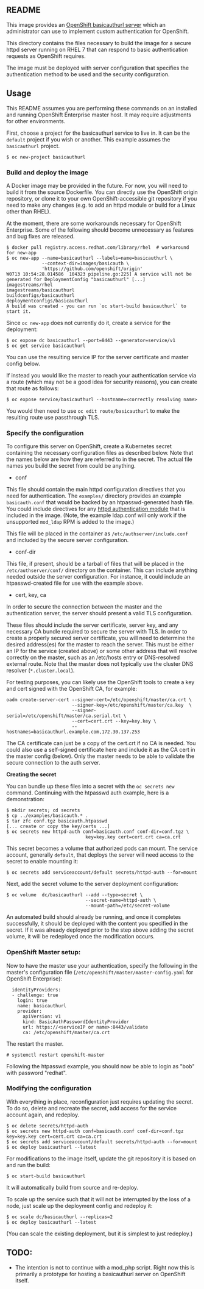 ## README
This image provides an [OpenShift basicauthurl
server](http://docs.openshift.org/latest/architecture/authentication.html#BasicAuthPasswordIdentityProvider)
which an administrator can use to implement custom authentication for
OpenShift.

This directory contains the files necessary to build the image for
a secure httpd server running on RHEL 7 that can respond to basic
authentication requests as OpenShift requires.

The image must be deployed with server configuration that specifies the
authentication method to be used and the security configuration.

## Usage

This README assumes you are performing these commands on an installed
and running OpenShift Enterprise master host.  It may require adjustments
for other environments.

First, choose a project for the basicauthurl service to live in. It can
be the `default` project if you wish or another. This example assumes the
`basicauthurl` project.

    $ oc new-project basicauthurl

### Build and deploy the image

A Docker image may be provided in the future. For now, you will need to
build it from the source Dockerfile. You can directly use the OpenShift
origin repository, or clone it to your own OpenShift-accessible git
repository if you need to make any changes (e.g. to add an httpd module
or build for a Linux other than RHEL).

At the moment, there are some workarounds necessary for OpenShift
Enterprise. Some of the following should become unnecessary as features
and bug fixes are released.

    $ docker pull registry.access.redhat.com/library/rhel  # workaround for new-app
    $ oc new-app --name=basicauthurl --labels=name=basicauthurl \
                 --context-dir=images/basicauth \
                 'https://github.com/openshift/origin'
    W0713 10:54:28.014586  104323 pipeline.go:225] A service will not be generated for DeploymentConfig "basicauthurl" [...]
    imagestreams/rhel
    imagestreams/basicauthurl
    buildconfigs/basicauthurl
    deploymentconfigs/basicauthurl
    A build was created - you can run `oc start-build basicauthurl` to start it.

Since `oc new-app` does not currently do it, create a service for the deployment:

    $ oc expose dc basicauthurl --port=8443 --generator=service/v1
    $ oc get service basicauthurl

You can use the resulting service IP for the server certificate and
master config below.

If instead you would like the master to reach your authentication service
via a route (which may not be a good idea for security reasons), you
can create that route as follows:

    $ oc expose service/basicauthurl --hostname=<correctly resolving name>

You would then need to use `oc edit route/basicauthurl` to make the
resulting route use passthrough TLS.

### Specify the configuration

To configure this server on OpenShift, create a Kubernetes secret
containing the necessary configuration files as described below. Note
that the names below are how they are referred to in the secret. The
actual file names you build the secret from could be anything.

* conf

This file should contain the main httpd configuration directives that
you need for authentication. The `examples/` directory provides an
example `basicauth.conf` that would be backed by an htpasswd-generated
hash file. You could include directives for any [httpd authentication
module](http://httpd.apache.org/docs/2.4/howto/auth.html) that is
included in the image. (Note, the example ldap.conf will only work if
the unsupported `mod_ldap` RPM is added to the image.)

This file will be placed in the container as `/etc/authserver/include.conf`
and included by the secure server configuration.

* conf-dir

This file, if present, should be a tarball of files that will be placed
in the `/etc/authserver/conf/` directory on the container. This can include
anything needed outside the server configuration. For instance, it could
include an htpasswd-created file for use with the example above.

* cert, key, ca

In order to secure the connection between the master and the authentication
server, the server should present a valid TLS configuration.

These files should include the server certificate, server key, and any
necessary CA bundle required to secure the server with TLS.  In order to
create a properly secured server certificate, you will need to determine
the desired address(es) for the master to reach the server. This must
be either an IP for the service (created above) or some other address
that will resolve correctly on the master, such as an /etc/hosts entry
or DNS-resolved external route. Note that the master does not typically
use the cluster DNS resolver (`*.cluster.local`).

For testing purposes, you can likely use the OpenShift tools to create
a key and cert signed with the OpenShift CA, for example:

    oadm create-server-cert --signer-cert=/etc/openshift/master/ca.crt \
                            --signer-key=/etc/openshift/master/ca.key  \
                            --signer-serial=/etc/openshift/master/ca.serial.txt \
                            --cert=cert.crt --key=key.key \
                            --hostnames=basicauthurl.example.com,172.30.137.253

The CA certificate can just be a copy of the cert.crt if no CA is
needed. You could also use a self-signed certificate here and include
it as the CA cert in the master config (below). Only the master needs
to be able to validate the secure connection to the auth server.

**Creating the secret**

You can bundle up these files into a secret with the `oc secrets
new` command. Continuing with the htpasswd auth example, here is a
demonstration:

    $ mkdir secrets; cd secrets
    $ cp ../examples/basicauth.* .
    $ tar zfc conf.tgz basicauth.htpasswd
    [... create or copy the key/certs ...]
    $ oc secrets new httpd-auth conf=basicauth.conf conf-dir=conf.tgz \
                                 key=key.key cert=cert.crt ca=ca.crt

This secret becomes a volume that authorized pods can mount. The service
account, generally `default`, that deploys the server will need access to
the secret to enable mounting it:

    $ oc secrets add serviceaccount/default secrets/httpd-auth --for=mount

Next, add the secret volume to the server deployment configuration:

    $ oc volume  dc/basicauthurl --add --type=secret \
                                 --secret-name=httpd-auth \
                                 --mount-path=/etc/secret-volume

An automated build should already be running, and once it completes
successfully, it should be deployed with the content you specified in
the secret. If it was already deployed prior to the step above adding
the secret volume, it will be redeployed once the modification occurs.

### OpenShift Master setup:

Now to have the master use your authentication, specify
the following in the master's configuration file
(`/etc/openshift/master/master-config.yaml` for OpenShift Enterprise):

~~~
  identityProviders:
  - challenge: true
    login: true
    name: basicauthurl
    provider:
      apiVersion: v1
      kind: BasicAuthPasswordIdentityProvider
      url: https://<serviceIP or name>:8443/validate
      ca: /etc/openshift/master/ca.crt
~~~

The restart the master.

    # systemctl restart openshift-master

Following the htpasswd example, you should now be able to login as "bob"
with password "redhat".

### Modifying the configuration

With everything in place, reconfiguration just requires updating the
secret. To do so, delete and recreate the secret, add access for the
service account again, and redeploy.

    $ oc delete secrets/httpd-auth
    $ oc secrets new httpd-auth conf=basicauth.conf conf-dir=conf.tgz key=key.key cert=cert.crt ca=ca.crt
    $ oc secrets add serviceaccount/default secrets/httpd-auth --for=mount
    $ oc deploy basicauthurl --latest

For modifications to the image itself, update the git repository it is
based on and run the build:

    $ oc start-build basicauthurl

It will automatically build from source and re-deploy.

To scale up the service such that it will not be interrupted by the loss
of a node, just scale up the deployment config and redeploy it:

    $ oc scale dc/basicauthurl --replicas=2
    $ oc deploy basicauthurl --latest

(You can scale the existing deployment, but it is simplest to just
redeploy.)


## TODO:

* The intention is not to continue with a mod_php script. Right now
  this is primarily a prototype for hosting a basicauthurl server on OpenShift
  itself.

